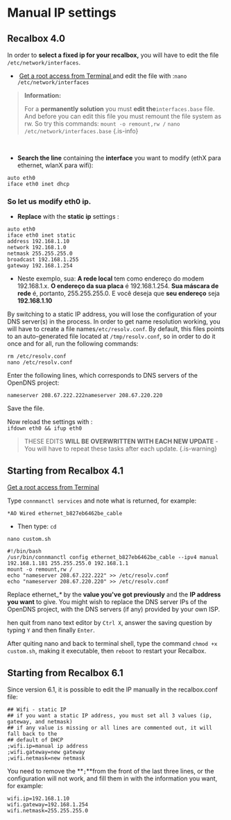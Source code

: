 # Manual IP settings

## Recalbox 4.0​ <a id="recalbox-4-0"></a>

 In order to **select a fixed ip for your recalbox,** you will have to edit the file  `/etc/network/interfaces`.

* ​ [Get a root access from Terminal ](https://recalbox.gitbook.io/tutorials/access/root-access-via-terminal)and edit the file with :`nano /etc/network/interfaces`


>**Information:**
>
>For a **permanently solution** you must **edit the**`interfaces.base` file. And before you can edit this file you must remount the file system as rw. So try this commands: `mount -o remount,rw /` `nano /etc/network/interfaces.base`
{.is-info}

​

* **Search the line** containing the **interface** you want to modify \(ethX para ethernet, wlanX para wifi\):

```text
auto eth0
iface eth0 inet dhcp
```

### So let us modify eth0 ip. <a id="vamos-mudar-o-endereco-ip-eth-0"></a>

* **Replace** with the **static ip** settings :

```
auto eth0
iface eth0 inet static
address 192.168.1.10
network 192.168.1.0
netmask 255.255.255.0
broadcast 192.168.1.255
gateway 192.168.1.254
```

* Neste exemplo, sua: **A rede local** tem como endereço do modem 192.168.1.x. **O endereço da sua placa** é 192.168.1.254. **Sua máscara de rede** é, portanto, 255.255.255.0. E você deseja que **seu endereço** seja **192.168.1.10**

By switching to a static IP address, you will lose the configuration of your DNS server\(s\) in the process. In order to get name resolution working, you will have to create a file names`/etc/resolv.conf`. By default, this files points to an auto-generated file located at `/tmp/resolv.conf`, so in order to do it once and for all, run the following commands:

```text
rm /etc/resolv.conf
nano /etc/resolv.conf
```

Enter the following lines, which corresponds to DNS servers of the OpenDNS project:

```text
nameserver 208.67.222.222nameserver 208.67.220.220
```

Save the file.

Now reload the settings with :  
`ifdown eth0 && ifup eth0`


>THESE EDITS **WILL BE OVERWRITTEN WITH EACH NEW UPDATE** - You will have to repeat these tasks after each update.
{.is-warning}

## Starting from Recalbox 4.1 <a id="a-partir-de-recalbox-4-1"></a>

[Get a root access from Terminal](https://recalbox.gitbook.io/tutorials/access/root-access-via-terminal)

Type `connmanctl services` and note what is returned, for example:

`*AO Wired ethernet_b827eb6462be_cable`

* Then type: `cd`

`nano custom.sh`

```text
#!/bin/bash
/usr/bin/connmanctl config ethernet_b827eb6462be_cable --ipv4 manual 192.168.1.181 255.255.255.0 192.168.1.1
mount -o remount,rw /
echo "nameserver 208.67.222.222" >> /etc/resolv.conf
echo "nameserver 208.67.220.220" >> /etc/resolv.conf
```

Replace ethernet\__\*_ by the **value you've got previously** and the **IP address you want** to give. You might wish to replace the DNS server IPs of the OpenDNS project, with the DNS servers \(if any\) provided by your own ISP.

 hen quit from nano text editor by `Ctrl X`, answer the saving question by typing `Y` and then finally `Enter`.

 After quiting nano and back to terminal shell, type the command `chmod +x custom.sh`, making it executable, then `reboot` to restart your Recalbox.

## Starting from Recalbox 6.1 <a id="a-partir-de-recalbox-4-1"></a>

Since version 6.1, it is possible to edit the IP manually in the recalbox.conf file:

```text
## Wifi - static IP
## if you want a static IP address, you must set all 3 values (ip, gateway, and netmask)
## if any value is missing or all lines are commented out, it will fall back to the
## default of DHCP
;wifi.ip=manual ip address
;wifi.gateway=new gateway
;wifi.netmask=new netmask
```

You need to remove the **`;`**from the front of the last three lines, or the configuration will not work, and fill them in with the information you want, for example:

```text
wifi.ip=192.168.1.10
wifi.gateway=192.168.1.254
wifi.netmask=255.255.255.0
```

